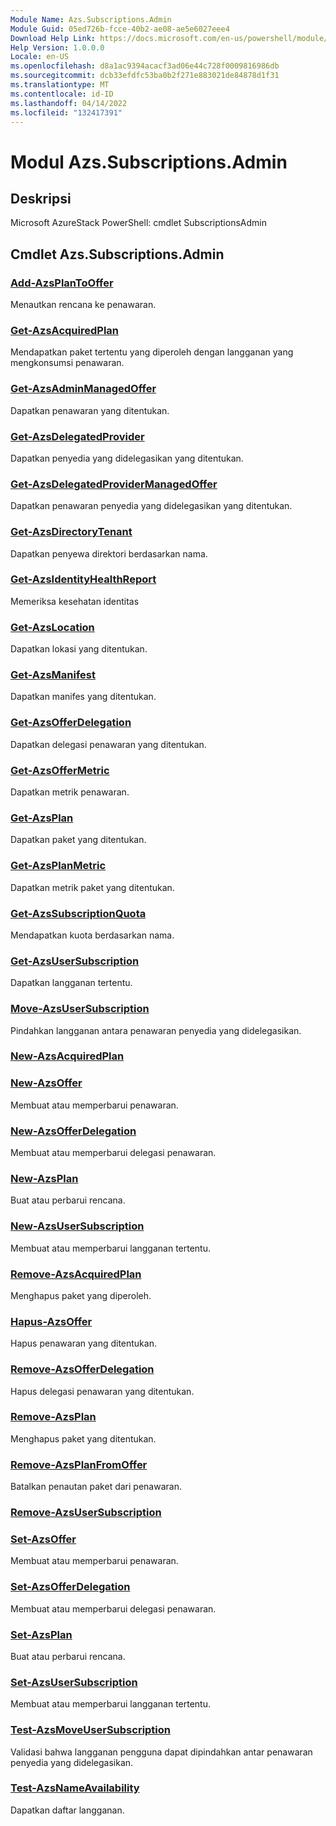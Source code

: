 ```yaml
---
Module Name: Azs.Subscriptions.Admin
Module Guid: 05ed726b-fcce-40b2-ae08-ae5e6027eee4
Download Help Link: https://docs.microsoft.com/en-us/powershell/module/azs.subscriptions.admin
Help Version: 1.0.0.0
Locale: en-US
ms.openlocfilehash: d8a1ac9394acacf3ad06e44c728f0009816986db
ms.sourcegitcommit: dcb33efdfc53ba0b2f271e883021de84878d1f31
ms.translationtype: MT
ms.contentlocale: id-ID
ms.lasthandoff: 04/14/2022
ms.locfileid: "132417391"
---
```

# Modul Azs.Subscriptions.Admin
## Deskripsi
Microsoft AzureStack PowerShell: cmdlet SubscriptionsAdmin

## Cmdlet Azs.Subscriptions.Admin
### [Add-AzsPlanToOffer](Add-AzsPlanToOffer.md)
Menautkan rencana ke penawaran.

### [Get-AzsAcquiredPlan](Get-AzsAcquiredPlan.md)
Mendapatkan paket tertentu yang diperoleh dengan langganan yang mengkonsumsi penawaran.

### [Get-AzsAdminManagedOffer](Get-AzsAdminManagedOffer.md)
Dapatkan penawaran yang ditentukan.

### [Get-AzsDelegatedProvider](Get-AzsDelegatedProvider.md)
Dapatkan penyedia yang didelegasikan yang ditentukan.

### [Get-AzsDelegatedProviderManagedOffer](Get-AzsDelegatedProviderManagedOffer.md)
Dapatkan penawaran penyedia yang didelegasikan yang ditentukan.

### [Get-AzsDirectoryTenant](Get-AzsDirectoryTenant.md)
Dapatkan penyewa direktori berdasarkan nama.

### [Get-AzsIdentityHealthReport](Get-AzsIdentityHealthReport.md)
Memeriksa kesehatan identitas

### [Get-AzsLocation](Get-AzsLocation.md)
Dapatkan lokasi yang ditentukan.

### [Get-AzsManifest](Get-AzsManifest.md)
Dapatkan manifes yang ditentukan.

### [Get-AzsOfferDelegation](Get-AzsOfferDelegation.md)
Dapatkan delegasi penawaran yang ditentukan.

### [Get-AzsOfferMetric](Get-AzsOfferMetric.md)
Dapatkan metrik penawaran.

### [Get-AzsPlan](Get-AzsPlan.md)
Dapatkan paket yang ditentukan.

### [Get-AzsPlanMetric](Get-AzsPlanMetric.md)
Dapatkan metrik paket yang ditentukan.

### [Get-AzsSubscriptionQuota](Get-AzsSubscriptionQuota.md)
Mendapatkan kuota berdasarkan nama.

### [Get-AzsUserSubscription](Get-AzsUserSubscription.md)
Dapatkan langganan tertentu.

### [Move-AzsUserSubscription](Move-AzsUserSubscription.md)
Pindahkan langganan antara penawaran penyedia yang didelegasikan.

### [New-AzsAcquiredPlan](New-AzsAcquiredPlan.md)


### [New-AzsOffer](New-AzsOffer.md)
Membuat atau memperbarui penawaran.

### [New-AzsOfferDelegation](New-AzsOfferDelegation.md)
Membuat atau memperbarui delegasi penawaran.

### [New-AzsPlan](New-AzsPlan.md)
Buat atau perbarui rencana.

### [New-AzsUserSubscription](New-AzsUserSubscription.md)
Membuat atau memperbarui langganan tertentu.

### [Remove-AzsAcquiredPlan](Remove-AzsAcquiredPlan.md)
Menghapus paket yang diperoleh.

### [Hapus-AzsOffer](Remove-AzsOffer.md)
Hapus penawaran yang ditentukan.

### [Remove-AzsOfferDelegation](Remove-AzsOfferDelegation.md)
Hapus delegasi penawaran yang ditentukan.

### [Remove-AzsPlan](Remove-AzsPlan.md)
Menghapus paket yang ditentukan.

### [Remove-AzsPlanFromOffer](Remove-AzsPlanFromOffer.md)
Batalkan penautan paket dari penawaran.

### [Remove-AzsUserSubscription](Remove-AzsUserSubscription.md)


### [Set-AzsOffer](Set-AzsOffer.md)
Membuat atau memperbarui penawaran.

### [Set-AzsOfferDelegation](Set-AzsOfferDelegation.md)
Membuat atau memperbarui delegasi penawaran.

### [Set-AzsPlan](Set-AzsPlan.md)
Buat atau perbarui rencana.

### [Set-AzsUserSubscription](Set-AzsUserSubscription.md)
Membuat atau memperbarui langganan tertentu.

### [Test-AzsMoveUserSubscription](Test-AzsMoveUserSubscription.md)
Validasi bahwa langganan pengguna dapat dipindahkan antar penawaran penyedia yang didelegasikan.

### [Test-AzsNameAvailability](Test-AzsNameAvailability.md)
Dapatkan daftar langganan.

